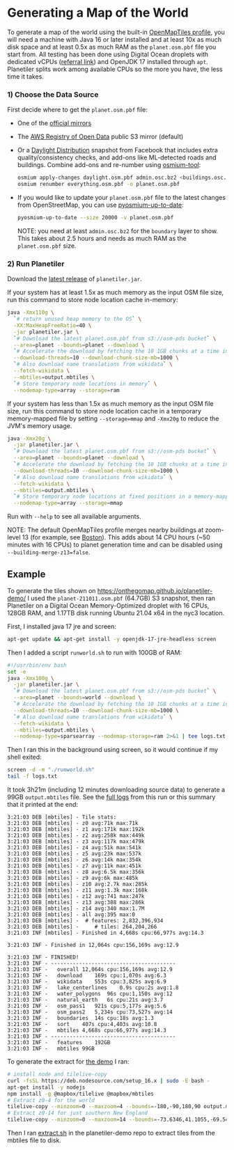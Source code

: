# Generating a Map of the World

To generate a map of the world using the built-in [OpenMapTiles profile](https://github.com/openmaptiles/planetiler-openmaptiles), you will need a
machine with
Java 16 or later installed and at least 10x as much disk space and at least 0.5x as much RAM as the `planet.osm.pbf`
file you start from. All testing has been done using Digital Ocean droplets with dedicated
vCPUs ([referral link](https://m.do.co/c/a947e99aab25)) and OpenJDK 17 installed through `apt`. Planetiler splits work
among available CPUs so the more you have, the less time it takes.

### 1) Choose the Data Source

First decide where to get the `planet.osm.pbf` file:

- One of the [official mirrors](https://wiki.openstreetmap.org/wiki/Planet.osm)
- The [AWS Registry of Open Data](https://registry.opendata.aws/osm/) public S3 mirror (default)
- Or a [Daylight Distribution](https://daylightmap.org/) snapshot from Facebook that includes extra quality/consistency
  checks, and add-ons like ML-detected roads and buildings. Combine add-ons and re-number
  using [osmium-tool](https://osmcode.org/osmium-tool/):

  ```bash
  osmium apply-changes daylight.osm.pbf admin.osc.bz2 <buildings.osc.bz2, ...> -o everything.osm.pbf
  osmium renumber everything.osm.pbf -o planet.osm.pbf
  ```
- If you would like to update your `planet.osm.pbf` file to the latest changes from OpenStreetMap, you can use [pyosmium-up-to-date](https://docs.osmcode.org/pyosmium/latest/tools_uptodate.html):

  ```bash
  pyosmium-up-to-date --size 20000 -v planet.osm.pbf
  ```

  NOTE: you need at least `admin.osc.bz2` for the `boundary` layer to show. This takes about 2.5 hours and needs as much
  RAM as the `planet.osm.pbf` size.

### 2) Run Planetiler

Download the [latest release](https://github.com/onthegomap/planetiler/releases/latest) of `planetiler.jar`.

If your system has at least 1.5x as much memory as the input OSM file size, run this command to store node location
cache in-memory:

```bash
java -Xmx110g \
  `# return unused heap memory to the OS` \
  -XX:MaxHeapFreeRatio=40 \
  -jar planetiler.jar \
  `# Download the latest planet.osm.pbf from s3://osm-pds bucket` \
  --area=planet --bounds=planet --download \
  `# Accelerate the download by fetching the 10 1GB chunks at a time in parallel` \
  --download-threads=10 --download-chunk-size-mb=1000 \
  `# Also download name translations from wikidata` \
  --fetch-wikidata \
  --mbtiles=output.mbtiles \
  `# Store temporary node locations in memory` \
  --nodemap-type=array --storage=ram
```

If your system has less than 1.5x as much memory as the input OSM file size, run this command to store node location
cache in a temporary memory-mapped file by setting `--storage=mmap` and `-Xmx20g` to reduce the JVM's memory usage.

```bash
java -Xmx20g \
  -jar planetiler.jar \
  `# Download the latest planet.osm.pbf from s3://osm-pds bucket` \
  --area=planet --bounds=planet --download \
  `# Accelerate the download by fetching the 10 1GB chunks at a time in parallel` \
  --download-threads=10 --download-chunk-size-mb=1000 \
  `# Also download name translations from wikidata` \
  --fetch-wikidata \
  --mbtiles=output.mbtiles \
  `# Store temporary node locations at fixed positions in a memory-mapped file` \
  --nodemap-type=array --storage=mmap
```

Run with `--help` to see all available arguments.

NOTE: The default OpenMapTiles profile merges nearby buildings at zoom-level 13 (for example,
see [Boston](https://onthegomap.github.io/planetiler-demo/#13.08/42.35474/-71.06597)). This adds about 14 CPU hours (~50
minutes with 16 CPUs) to planet generation time and can be disabled using `--building-merge-z13=false`.

## Example

To generate the tiles shown on https://onthegomap.github.io/planetiler-demo/ I used the `planet-211011.osm.pbf` (64.7GB)
S3 snapshot, then ran Planetiler on a Digital Ocean Memory-Optimized droplet with 16 CPUs, 128GB RAM, and 1.17TB disk
running Ubuntu 21.04 x64 in the nyc3 location.

First, I installed java 17 jre and screen:

```bash
apt-get update && apt-get install -y openjdk-17-jre-headless screen
```

Then I added a script `runworld.sh` to run with 100GB of RAM:

```bash
#!/usr/bin/env bash
set -e
java -Xmx100g \
  -jar planetiler.jar \
  `# Download the latest planet.osm.pbf from s3://osm-pds bucket` \
  --area=planet --bounds=world --download \
  `# Accelerate the download by fetching the 10 1GB chunks at a time in parallel` \
  --download-threads=10 --download-chunk-size-mb=1000 \
  `# Also download name translations from wikidata` \
  --fetch-wikidata \
  --mbtiles=output.mbtiles \
  --nodemap-type=sparsearray --nodemap-storage=ram 2>&1 | tee logs.txt
```

Then I ran this in the background using screen, so it would continue if my shell exited:

```bash
screen -d -m "./runworld.sh"
tail -f logs.txt
```

It took 3h21m (including 12 minutes downloading source data) to generate a 99GB `output.mbtiles` file. See
the [full logs](planet-logs/v0.1.0-planet-do-16cpu-128gb.txt) from this run or this summary that it printed at the end:

```
3:21:03 DEB [mbtiles] - Tile stats:
3:21:03 DEB [mbtiles] - z0 avg:71k max:71k
3:21:03 DEB [mbtiles] - z1 avg:171k max:192k
3:21:03 DEB [mbtiles] - z2 avg:258k max:449k
3:21:03 DEB [mbtiles] - z3 avg:117k max:479k
3:21:03 DEB [mbtiles] - z4 avg:51k max:541k
3:21:03 DEB [mbtiles] - z5 avg:23k max:537k
3:21:03 DEB [mbtiles] - z6 avg:14k max:354k
3:21:03 DEB [mbtiles] - z7 avg:11k max:451k
3:21:03 DEB [mbtiles] - z8 avg:6.5k max:356k
3:21:03 DEB [mbtiles] - z9 avg:6k max:485k
3:21:03 DEB [mbtiles] - z10 avg:2.7k max:285k
3:21:03 DEB [mbtiles] - z11 avg:1.3k max:168k
3:21:03 DEB [mbtiles] - z12 avg:741 max:247k
3:21:03 DEB [mbtiles] - z13 avg:388 max:286k
3:21:03 DEB [mbtiles] - z14 avg:340 max:1.7M
3:21:03 DEB [mbtiles] - all avg:395 max:0
3:21:03 DEB [mbtiles] -  # features: 2,832,396,934
3:21:03 DEB [mbtiles] -     # tiles: 264,204,266
3:21:03 INF [mbtiles] - Finished in 4,668s cpu:66,977s avg:14.3

3:21:03 INF - Finished in 12,064s cpu:156,169s avg:12.9

3:21:03 INF - FINISHED!
3:21:03 INF - ----------------------------------------
3:21:03 INF - 	overall	12,064s cpu:156,169s avg:12.9
3:21:03 INF - 	download	169s cpu:1,070s avg:6.3
3:21:03 INF - 	wikidata	553s cpu:3,825s avg:6.9
3:21:03 INF - 	lake_centerlines	0.9s cpu:2s avg:1.8
3:21:03 INF - 	water_polygons	96s cpu:1,150s avg:12
3:21:03 INF - 	natural_earth	6s cpu:21s avg:3.7
3:21:03 INF - 	osm_pass1	921s cpu:5,177s avg:5.6
3:21:03 INF - 	osm_pass2	5,234s cpu:73,527s avg:14
3:21:03 INF - 	boundaries	14s cpu:18s avg:1.3
3:21:03 INF - 	sort	407s cpu:4,403s avg:10.8
3:21:03 INF - 	mbtiles	4,668s cpu:66,977s avg:14.3
3:21:03 INF - ----------------------------------------
3:21:03 INF - 	features	192GB
3:21:03 INF - 	mbtiles	99GB
```

To generate the extract for [the demo](https://onthegomap.github.io/planetiler-demo/) I ran:

```bash
# install node and tilelive-copy
curl -fsSL https://deb.nodesource.com/setup_16.x | sudo -E bash -
apt-get install -y nodejs
npm install -g @mapbox/tilelive @mapbox/mbtiles
# Extract z0-4 for the world
tilelive-copy --minzoom=0 --maxzoom=4 --bounds=-180,-90,180,90 output.mbtiles demo.mbtiles
# Extract z0-14 for just southern New England
tilelive-copy --minzoom=0 --maxzoom=14 --bounds=-73.6346,41.1055,-69.5464,42.9439 output.mbtiles demo.mbtiles
```

Then I ran [extract.sh](https://github.com/onthegomap/planetiler-demo/blob/main/extract.sh) in the planetiler-demo repo
to extract tiles from the mbtiles file to disk.

